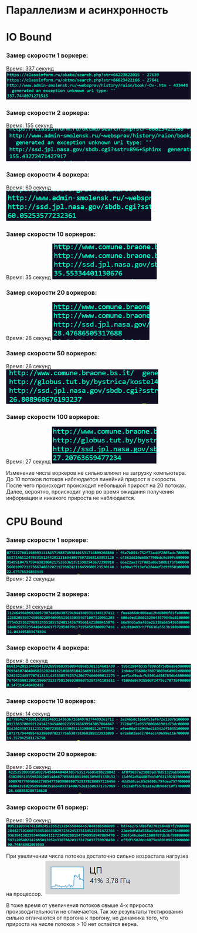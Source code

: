 # Параллелизм и асинхронность

# IO Bound

### Замер скорости 1 воркере:
Время: 337 секунд
![IO.png](img/IO_1.png)

### Замер скорости 2 воркера:
Время: 155 секунд
![IO.png](img/IO_2.png)

### Замер скорости 4 воркера:
Время: 60 секунд
![IO.png](img/IO_4.png)

### Замер скорости 10 воркеров:
Время: 35 секунд
![IO.png](img/IO_10.png)

### Замер скорости 20 воркеров:
Время: 28 секунд
![IO.png](img/IO_20.png)

### Замер скорости 50 воркеров:
Время: 26 секунд
![IO.png](img/IO_50.png)

### Замер скорости 100 воркеров:
Время: 27 секунд
![IO.png](img/IO_100.png)

Изменение числа воркеров не сильно влияет на загрузку компьютера. 
До 10 потоков потоков наблюдается линейний прирост в скорости. 
После чего происходит происходит небольшой прирост на 20 потоках. 
Далее, вероятно, происходит упор во время ожидания получения информации и никакого прироста не наблюдается.

# CPU Bound

### Замер скорости 1 воркере:

![CPU.png](img/CPU_1.png)
Время: 22 секунды

### Замер скорости 2 воркера:
Время: 31 секунда
![CPU.png](img/CPU_2.png)

### Замер скорости 4 воркера:
Время: 8 секунд
![CPU.png](img/CPU_4.png)

### Замер скорости 10 воркеров:
Время: 14 секунд
![CPU.png](img/CPU_10.png)

### Замер скорости 20 воркеров:
Время: 26 секунд
![CPU.png](img/CPU_20.png)

### Замер скорости 61 воркер:
Время: 90 секунд
![CPU.png](img/CPU_61.png)

При увеличении числа потоков достаточно сильно возрастала нагрузка на процессор.
![CPU.png](img/CPU_10_load.png)

В тоже время от увеличения потоков свыше 4-х прироста производительности не отмечается.
Так же результаты тестирования сильно отличаются от прогона к прогону, но динамика того, что прироста на числе потоков > 10 нет остаётся верна.